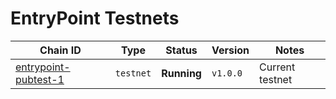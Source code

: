 # EntryPoint Testnets

| Chain ID                                       | Type      | Status          | Version        | Notes                                          |
|------------------------------------------------|-----------|-----------------|----------------|------------------------------------------------|
| [entrypoint-pubtest-1](./entrypoint-pubtest-1) | `testnet` | **Running**     | `v1.0.0`       | Current testnet                                |

